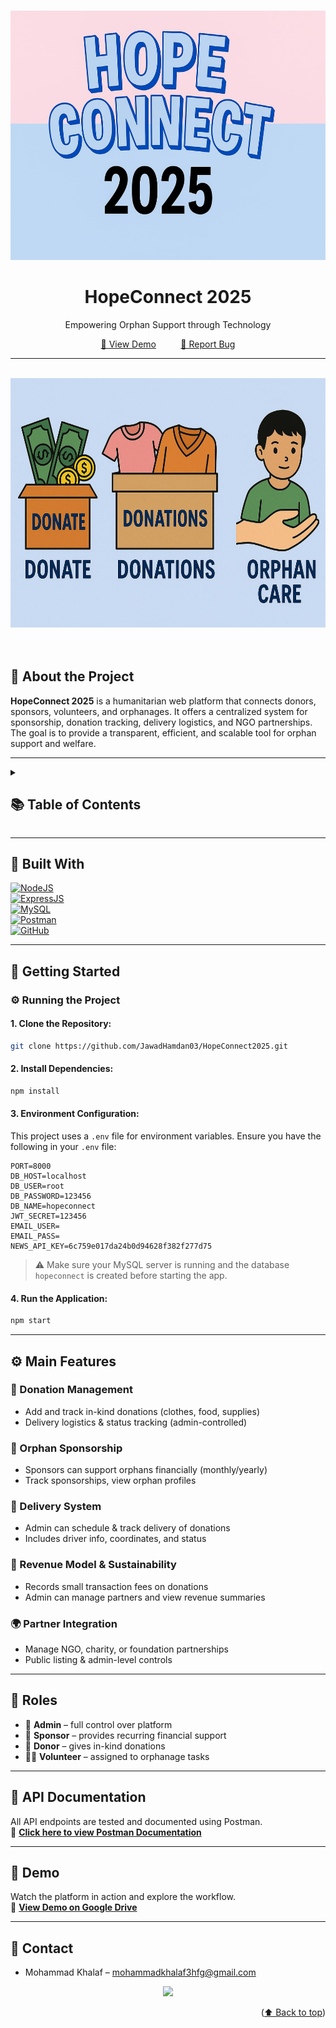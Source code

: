 
<a name="readme-top"></a>
<div align="center">
  <br>
<img src="one.png" alt="HopeConnect Logo" width="1454" height="399"></div>

<div align="center">
  <h1>HopeConnect 2025</h1>
  <p>Empowering Orphan Support through Technology</p>
  <p align="center">
    <a href="#">🚀 View Demo</a>
    &nbsp;&nbsp;&nbsp;&nbsp;&nbsp;&nbsp;&nbsp;&nbsp;
<a href="https://github.com/shahdyaseen/Advanced-Software/issues/new?fbclid=IwY2xjawGbSfVleHRuA2FlbQIxMAABHfpruLp4mAM9uicRXzYqY49NZ9hJ7s6nwmzCuvIEB-5Ytoof13P6C6TWNA_aem_REREq35TkL-EGpRyJ1EFrQ">🐞 Report Bug </a> 
 </p>
</div>

---
<br>
<div align="center">
  <img src="two.png" alt="Description of the image" width="1454" height="399">
</div>
<br>
<br>

<a name="intro"></a>
## 🌟 About the Project

**HopeConnect 2025** is a humanitarian web platform that connects donors, sponsors, volunteers, and orphanages. It offers a centralized system for sponsorship, donation tracking, delivery logistics, and NGO partnerships. The goal is to provide a transparent, efficient, and scalable tool for orphan support and welfare.

---

<details>
  <summary><h2>📚 Table of Contents</h2></summary>
  <ol>
    <li><a href="#intro">Introduction</a></li>
    <li><a href="#bw">Built With</a></li>
    <li><a href="#gs">Getting Started</a></li>
    <li><a href="#coref">Main Features</a></li>
    <li><a href="#roles">Roles</a></li>
    <li><a href="#API">API Documentation</a></li>
    <li><a href="#demo">Demo</a></li>
    <li><a href="#contact">Contact</a></li>
  </ol>
</details>

---

<a name="bw"></a>
## 🔨 Built With

[![NodeJS](https://img.shields.io/badge/Node.js-339933?style=for-the-badge&logo=node-dot-js&logoColor=white)][NodeJSURL]  
[![ExpressJS](https://img.shields.io/badge/Express.js-000000?style=for-the-badge&logo=express&logoColor=white)][ExpressURL]  
[![MySQL]][MySQLURL]  
[![Postman]][PostmanURL]  
[![GitHub]][GithubURL]

---

<a name="gs"></a>
## 🚀 Getting Started

### ⚙️ Running the Project

#### 1. Clone the Repository:
```bash
git clone https://github.com/JawadHamdan03/HopeConnect2025.git
```

#### 2. Install Dependencies:
```bash
npm install
```

#### 3. Environment Configuration:
This project uses a `.env` file for environment variables. Ensure you have the following in your `.env` file:

```
PORT=8000
DB_HOST=localhost
DB_USER=root
DB_PASSWORD=123456
DB_NAME=hopeconnect
JWT_SECRET=123456
EMAIL_USER=
EMAIL_PASS=
NEWS_API_KEY=6c759e017da24b0d94628f382f277d75
```

> ⚠️ Make sure your MySQL server is running and the database `hopeconnect` is created before starting the app.

#### 4. Run the Application:
```bash
npm start
```

---

<a name="coref"></a>
## ⚙️ Main Features

### 🎁 Donation Management
- Add and track in-kind donations (clothes, food, supplies)
- Delivery logistics & status tracking (admin-controlled)

### 🧒 Orphan Sponsorship
- Sponsors can support orphans financially (monthly/yearly)
- Track sponsorships, view orphan profiles

### 🚚 Delivery System
- Admin can schedule & track delivery of donations
- Includes driver info, coordinates, and status

### 💸 Revenue Model & Sustainability
- Records small transaction fees on donations
- Admin can manage partners and view revenue summaries

### 🌍 Partner Integration
- Manage NGO, charity, or foundation partnerships
- Public listing & admin-level controls

---

<a name="roles"></a>
## 👥 Roles

- 👤 **Admin** – full control over platform
- 💸 **Sponsor** – provides recurring financial support
- 🎁 **Donor** – gives in-kind donations
- 🧑‍🔧 **Volunteer** – assigned to orphanage tasks

---

<a name="API"></a>
## 📡 API Documentation

All API endpoints are tested and documented using Postman.  
📄 [**Click here to view Postman Documentation**](https://documenter.getpostman.com/view/YOUR-DOC-ID)

---

<a name="demo"></a>
## 🎥 Demo

Watch the platform in action and explore the workflow.  
🔗 [**View Demo on Google Drive**](https://your-demo-link.com)

---

<a name="contact"></a>
## 📱 Contact

* Mohammad Khalaf – mohammadkhalaf3hfg@gmail.com  

<p align="center"><a href="https://github.com/MohammadSalemKhalaf/HOPECONNECT2025/graphs/contributors">
  <img src="https://contrib.rocks/image?repo=MohammadSalemKhalaf/HOPECONNECT2025" />
</a></p>
<p align="right">(<a href="#readme-top">⬆️ Back to top</a>)</p>


<!-- Badge & Link References -->
[MySQL]: https://img.shields.io/badge/MySQL-4479A1?style=for-the-badge&logo=mysql&logoColor=white
[MySQLURL]: https://www.mysql.com/

[NodeJSURL]: https://nodejs.org/
[ExpressURL]: https://expressjs.com/

[Postman]: https://img.shields.io/badge/Postman-FF6C37?style=for-the-badge&logo=postman&logoColor=white
[PostmanURL]: https://www.postman.com/

[GitHub]: https://img.shields.io/badge/GitHub-181717?style=for-the-badge&logo=github&logoColor=white
[GithubURL]: https://github.com/

<!-- Your Repository -->
[HopeConnectRepo]: https://github.com/JawadHamdan03/HopeConnect2025

